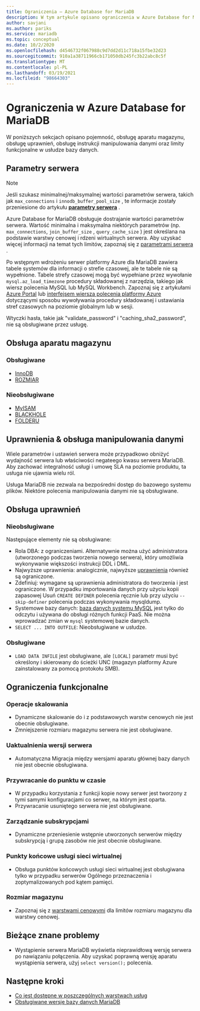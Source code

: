 ```yaml
---
title: Ograniczenia — Azure Database for MariaDB
description: W tym artykule opisano ograniczenia w Azure Database for MariaDB, takie jak liczba opcji połączenia i aparatu magazynu.
author: savjani
ms.author: pariks
ms.service: mariadb
ms.topic: conceptual
ms.date: 10/2/2020
ms.openlocfilehash: d4546732f067988c9d7dd2d11c718a15fbe32d23
ms.sourcegitcommit: 910a1a38711966cb171050db245fc3b22abc8c5f
ms.translationtype: MT
ms.contentlocale: pl-PL
ms.lasthandoff: 03/19/2021
ms.locfileid: "98664303"
---
```

# <a name="limitations-in-azure-database-for-mariadb"></a>Ograniczenia w Azure Database for MariaDB
W poniższych sekcjach opisano pojemność, obsługę aparatu magazynu, obsługę uprawnień, obsługę instrukcji manipulowania danymi oraz limity funkcjonalne w usłudze bazy danych.

## <a name="server-parameters"></a>Parametry serwera

> [!NOTE]
> Jeśli szukasz minimalnej/maksymalnej wartości parametrów serwera, takich jak `max_connections` i `innodb_buffer_pool_size` , te informacje zostały przeniesione do artykułu **[parametry serwera](./concepts-server-parameters.md)** .

Azure Database for MariaDB obsługuje dostrajanie wartości parametrów serwera. Wartość minimalna i maksymalna niektórych parametrów (np. `max_connections`, `join_buffer_size` , `query_cache_size` ) jest określana na podstawie warstwy cenowej i rdzeni wirtualnych serwera. Aby uzyskać więcej informacji na temat tych limitów, zapoznaj się z [parametrami serwera](./concepts-server-parameters.md) .

Po wstępnym wdrożeniu serwer platformy Azure dla MariaDB zawiera tabele systemów dla informacji o strefie czasowej, ale te tabele nie są wypełnione. Tabele strefy czasowej mogą być wypełniane przez wywołanie `mysql.az_load_timezone` procedury składowanej z narzędzia, takiego jak wiersz polecenia MySQL lub MySQL Workbench. Zapoznaj się z artykułami [Azure Portal](howto-server-parameters.md#working-with-the-time-zone-parameter) lub [interfejsem wiersza polecenia platformy Azure](howto-configure-server-parameters-cli.md#working-with-the-time-zone-parameter) dotyczącymi sposobu wywoływania procedury składowanej i ustawiania stref czasowych na poziomie globalnym lub w sesji.

Wtyczki hasła, takie jak "validate_password" i "caching_sha2_password", nie są obsługiwane przez usługę.

## <a name="storage-engine-support"></a>Obsługa aparatu magazynu

### <a name="supported"></a>Obsługiwane
- [InnoDB](https://mariadb.com/kb/en/library/xtradb-and-innodb/)
- [ROZMIAR](https://mariadb.com/kb/en/library/memory-storage-engine/)

### <a name="unsupported"></a>Nieobsługiwane
- [MyISAM](https://mariadb.com/kb/en/library/myisam-storage-engine/)
- [BLACKHOLE](https://mariadb.com/kb/en/library/blackhole/)
- [FOLDERU](https://mariadb.com/kb/en/library/archive/)

## <a name="privileges--data-manipulation-support"></a>Uprawnienia & obsługa manipulowania danymi

Wiele parametrów i ustawień serwera może przypadkowo obniżyć wydajność serwera lub właściwości negateego kwasu serwera MariaDB. Aby zachować integralność usługi i umowę SLA na poziomie produktu, ta usługa nie ujawnia wielu ról. 

Usługa MariaDB nie zezwala na bezpośredni dostęp do bazowego systemu plików. Niektóre polecenia manipulowania danymi nie są obsługiwane. 

## <a name="privilege-support"></a>Obsługa uprawnień

### <a name="unsupported"></a>Nieobsługiwane

Następujące elementy nie są obsługiwane:
- Rola DBA: z ograniczeniami. Alternatywnie można użyć administratora (utworzonego podczas tworzenia nowego serwera), który umożliwia wykonywanie większości instrukcji DDL i DML. 
- Najwyższe uprawnienia: analogicznie, najwyższe [uprawnienia](https://mariadb.com/kb/en/library/grant/#global-privileges) również są ograniczone.
- Zdefiniuj: wymagane są uprawnienia administratora do tworzenia i jest ograniczone. W przypadku importowania danych przy użyciu kopii zapasowej Usuń `CREATE DEFINER` polecenia ręcznie lub przy użyciu `--skip-definer` polecenia podczas wykonywania mysqldump.
- Systemowe bazy danych: [baza danych systemu MySQL](https://mariadb.com/kb/en/the-mysql-database-tables/) jest tylko do odczytu i używana do obsługi różnych funkcji PaaS. Nie można wprowadzać zmian w `mysql` systemowej bazie danych.
- `SELECT ... INTO OUTFILE`: Nieobsługiwane w usłudze.

### <a name="supported"></a>Obsługiwane
- `LOAD DATA INFILE` jest obsługiwane, ale `[LOCAL]` parametr musi być określony i skierowany do ścieżki UNC (magazyn platformy Azure zainstalowany za pomocą protokołu SMB).

## <a name="functional-limitations"></a>Ograniczenia funkcjonalne

### <a name="scale-operations"></a>Operacje skalowania
- Dynamiczne skalowanie do i z podstawowych warstw cenowych nie jest obecnie obsługiwane.
- Zmniejszenie rozmiaru magazynu serwera nie jest obsługiwane.

### <a name="server-version-upgrades"></a>Uaktualnienia wersji serwera
- Automatyczna Migracja między wersjami aparatu głównej bazy danych nie jest obecnie obsługiwana.

### <a name="point-in-time-restore"></a>Przywracanie do punktu w czasie
- W przypadku korzystania z funkcji kopie nowy serwer jest tworzony z tymi samymi konfiguracjami co serwer, na którym jest oparta.
- Przywracanie usuniętego serwera nie jest obsługiwane.

### <a name="subscription-management"></a>Zarządzanie subskrypcjami
- Dynamiczne przeniesienie wstępnie utworzonych serwerów między subskrypcją i grupą zasobów nie jest obecnie obsługiwane.

### <a name="vnet-service-endpoints"></a>Punkty końcowe usługi sieci wirtualnej
- Obsługa punktów końcowych usługi sieci wirtualnej jest obsługiwana tylko w przypadku serwerów Ogólnego przeznaczenia i zoptymalizowanych pod kątem pamięci.

### <a name="storage-size"></a>Rozmiar magazynu
- Zapoznaj się z [warstwami cenowymi](concepts-pricing-tiers.md) dla limitów rozmiaru magazynu dla warstwy cenowej.

## <a name="current-known-issues"></a>Bieżące znane problemy
- Wystąpienie serwera MariaDB wyświetla nieprawidłową wersję serwera po nawiązaniu połączenia. Aby uzyskać poprawną wersję aparatu wystąpienia serwera, użyj `select version();` polecenia.

## <a name="next-steps"></a>Następne kroki
- [Co jest dostępne w poszczególnych warstwach usług](concepts-pricing-tiers.md)
- [Obsługiwane wersje bazy danych MariaDB](concepts-supported-versions.md)
